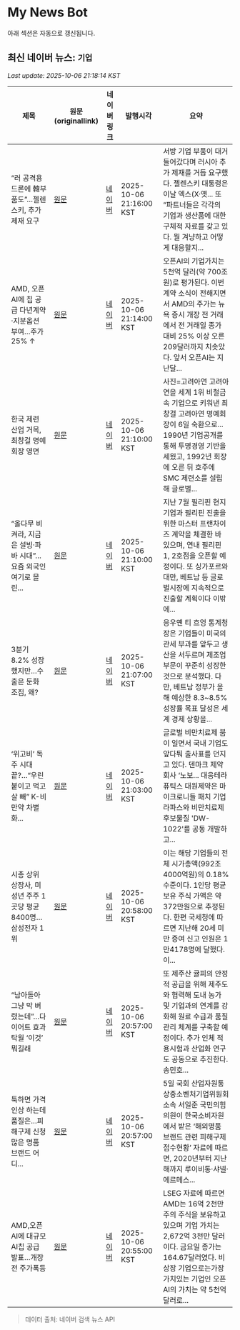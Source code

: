 # My News Bot

아래 섹션은 자동으로 갱신됩니다.

<!-- NEWS:START -->
## 최신 네이버 뉴스: `기업`
_Last update: 2025-10-06 21:18:14 KST_

| 제목 | 원문(originallink) | 네이버 링크 | 발행시각 | 요약 |
|---|---|---|---|---|
| “러 공격용 드론에 韓부품도”…젤렌스키, 추가 제재 요구 | [원문](https://www.dt.co.kr/article/12021770?ref=naver) | [네이버](https://n.news.naver.com/mnews/article/029/0002985979?sid=104) | 2025-10-06 21:16:00 KST | 서방 기업 부품이 대거 들어갔다며 러시아 추가 제재를 거듭 요구했다. 젤렌스키 대통령은 이날 엑스(X·옛... 또 “파트너들은 각각의 기업과 생산품에 대한 구체적 자료를 갖고 있다. 뭘 겨냥하고 어떻게 대응할지... |
| AMD, 오픈AI에 칩 공급 다년계약·지분옵션 부여…주가 25% ↑ | [원문](https://www.yna.co.kr/view/AKR20251006030900009?input=1195m) | [네이버](https://n.news.naver.com/mnews/article/001/0015667133?sid=105) | 2025-10-06 21:14:00 KST | 오픈AI의 기업가치는 5천억 달러(약 700조원)로 평가된다. 이번 계약 소식이 전해지면서 AMD의 주가는 뉴욕 증시 개장 전 거래에서 전 거래일 종가 대비 25% 이상 오른 209달러까지 치솟았다. 앞서 오픈AI는 지난달... |
| 한국 제련 산업 거목, 최창걸 명예회장 영면 | [원문](https://www.meconomynews.com/news/articleView.html?idxno=121192) | [네이버](https://www.meconomynews.com/news/articleView.html?idxno=121192) | 2025-10-06 21:10:00 KST | 사진=고려아연 고려아연을 세계 1위 비철금속 기업으로 키워낸 최창걸 고려아연 명예회장이 6일 숙환으로... 1990년 기업공개를 통해 투명경영 기반을 세웠고, 1992년 회장에 오른 뒤 호주에 SMC 제련소를 설립해 글로벌... |
| “올다무 비켜라, 지금은 설빙·파바 시대”…요즘 외국인 여기로 몰린... | [원문](https://www.mk.co.kr/article/11436708) | [네이버](https://n.news.naver.com/mnews/article/009/0005569854?sid=103) | 2025-10-06 21:10:00 KST | 지난 7월 필리핀 현지 기업과 필리핀 진출을 위한 마스터 프랜차이즈 계약을 체결한 바 있으며, 연내 필리핀 1, 2호점을 오픈할 예정이다. 또 싱가포르와 대만, 베트남 등 글로벌시장에 지속적으로 진출할 계획이다 이밖에... |
| 3분기 8.2% 성장했지만…수출은 둔화 조짐, 왜? | [원문](http://www.wowtv.co.kr/NewsCenter/News/Read?articleId=A202510060253&t=NN) | [네이버](https://n.news.naver.com/mnews/article/215/0001226415?sid=101) | 2025-10-06 21:07:00 KST | 응우옌 티 흐엉 통계청장은 기업들이 미국의 관세 부과를 앞두고 생산을 서두르며 제조업 부문이 꾸준히 성장한 것으로 분석했다. 다만, 베트남 정부가 올해 예상한 8.3~8.5% 성장률 목표 달성은 세계 경제 상황을... |
| ‘위고비’ 독주 시대 끝?…“우린 붙이고 먹고 살 빼” K-비만약 차별화... | [원문](https://www.segye.com/newsView/20251006504327?OutUrl=naver) | [네이버](https://n.news.naver.com/mnews/article/022/0004073519?sid=101) | 2025-10-06 21:03:00 KST | 글로벌 비만치료제 붐이 일면서 국내 기업도 앞다퉈 출사표를 던지고 있다. 덴마크 제약회사 ‘노보... 대웅테라퓨틱스 대원제약은 마이크로니들 패치 기업 라파스와 비만치료제 후보물질 'DW-1022'를 공동 개발하고... |
| 시총 상위 상장사, 미성년 주주 1곳당 평균 8400명…삼성전자 1위 | [원문](https://www.kukinews.com/article/view/kuk202510060018) | [네이버](https://www.kukinews.com/article/view/kuk202510060018) | 2025-10-06 20:58:00 KST | 이는 해당 기업들의 전체 시가총액(992조4000억원)의 0.18% 수준이다. 1인당 평균 보유 주식 가액은 약 372만원으로 추정된다. 한편 국세청에 따르면 지난해 20세 미만 증여 신고 인원은 1만4178명에 달했다. 이... |
| “남아돌아 그냥 막 버렸는데”…다이어트 효과 탁월 ‘이것’ 뭐길래 | [원문](https://www.mk.co.kr/article/11436706) | [네이버](https://n.news.naver.com/mnews/article/009/0005569852?sid=102) | 2025-10-06 20:57:00 KST | 또 제주산 귤피의 안정적 공급을 위해 제주도와 협력해 도내 농가 및 기업과의 연계를 강화해 원료 수급과 품질관리 체계를 구축할 예정이다. 추가 인체 적용시험과 산업화 연구도 공동으로 추진한다. 송민호... |
| 툭하면 가격인상 하는데 품질은…피해구제 신청 많은 명품 브랜드 어디... | [원문](https://www.munhwa.com/article/11537942?ref=naver) | [네이버](https://n.news.naver.com/mnews/article/021/0002741277?sid=102) | 2025-10-06 20:57:00 KST | 5일 국회 산업자원통상중소벤처기업위원회 소속 서일준 국민의힘 의원이 한국소비자원에서 받은 ‘해외명품 브랜드 관련 피해구제 접수현황’ 자료에 따르면, 2020년부터 지난해까지 루이비통·샤넬·에르메스... |
| AMD,오픈AI에 대규모 AI칩 공급 발표…개장전 주가폭등 | [원문](https://www.hankyung.com/article/202510067199i) | [네이버](https://n.news.naver.com/mnews/article/015/0005194197?sid=101) | 2025-10-06 20:55:00 KST | LSEG 자료에 따르면 AMD는 16억 2천만 주의 주식을 보유하고 있으며 기업 가치는 2,672억 3천만 달러이다. 금요일 종가는 164.67달러였다. 비상장 기업으로는가장 가치있는 기업인 오픈AI의 가치는 약 5천억 달러로... |

> 데이터 출처: 네이버 검색 뉴스 API
<!-- NEWS:END -->
